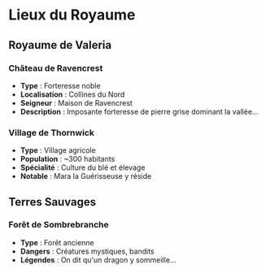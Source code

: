 # Lieux du Royaume

## Royaume de Valeria

### Château de Ravencrest
- **Type** : Forteresse noble
- **Localisation** : Collines du Nord
- **Seigneur** : Maison de Ravencrest
- **Description** : Imposante forteresse de pierre grise dominant la vallée...

### Village de Thornwick
- **Type** : Village agricole
- **Population** : ~300 habitants
- **Spécialité** : Culture du blé et élevage
- **Notable** : Mara la Guérisseuse y réside

## Terres Sauvages

### Forêt de Sombrebranche
- **Type** : Forêt ancienne
- **Dangers** : Créatures mystiques, bandits
- **Légendes** : On dit qu'un dragon y sommeille...
